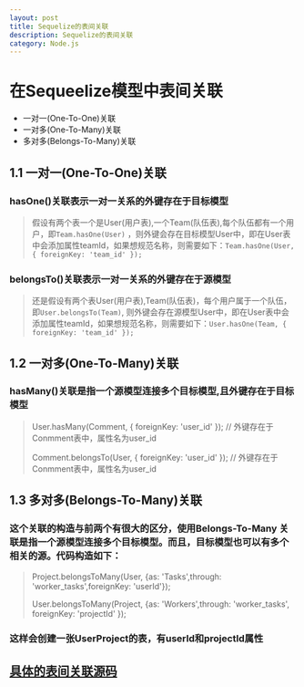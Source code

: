 ```yaml
---
layout: post
title: Sequelize的表间关联
description: Sequelize的表间关联
category: Node.js
---
```




# 在Sequeelize模型中表间关联

* 一对一(One-To-One)关联
* 一对多(One-To-Many)关联
* 多对多(Belongs-To-Many)关联

## 1.1 一对一(One-To-One)关联

### hasOne()关联表示一对一关系的**外键**存在于目标模型

> 假设有两个表一个是User(用户表),一个Team(队伍表),每个队伍都有一个用户，即`Team.hasOne(User)`
> ，则外键会存在目标模型User中，即在User表中会添加属性teamId，如果想规范名称，则需要如下：`Team.hasOne(User, { foreignKey: 'team_id' });`

### belongsTo()关联表示一对一关系的**外键**存在于**源模型**

> 还是假设有两个表User(用户表),Team(队伍表)，每个用户属于一个队伍，即`User.belongsTo(Team)`,
> 则外键会存在源模型User中，即在User表中会添加属性teamId，如果想规范名称，则需要如下：`User.hasOne(Team, { foreignKey: 'team_id' });`

## 1.2 一对多(One-To-Many)关联

### hasMany()关联是指一个源模型连接多个目标模型,且外键存在于目标模型
> User.hasMany(Comment, { foreignKey: 'user_id' });        //  外键存在于Conmment表中，属性名为user_id
> 
> Comment.belongsTo(User, { foreignKey: 'user_id' });      //  外键存在于Conmment表中，属性名为user_id

## 1.3 多对多(Belongs-To-Many)关联

### 这个关联的构造与前两个有很大的区分，使用Belongs-To-Many 关联是指一个源模型连接多个目标模型。而且，目标模型也可以有多个相关的源。代码构造如下：

> Project.belongsToMany(User, {as: 'Tasks',through: 'worker_tasks',foreignKey: 'userId'});
> 
> User.belongsToMany(Project, {as: 'Workers',through: 'worker_tasks', foreignKey: 'projectId' });

### 这样会创建一张UserProject的表，有userId和projectId属性

## [具体的表间关联源码](https://github.com/StevenJack1/movie/blob/master/%E4%BB%A3%E7%A0%81/models/ref.js)
